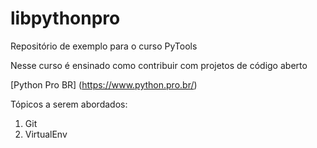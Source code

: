 # libpythonpro
Repositório de exemplo para o curso PyTools

Nesse curso é ensinado como contribuir com projetos de código aberto

[Python Pro BR] (https://www.python.pro.br/)

Tópicos a serem abordados:
1. Git
2. VirtualEnv